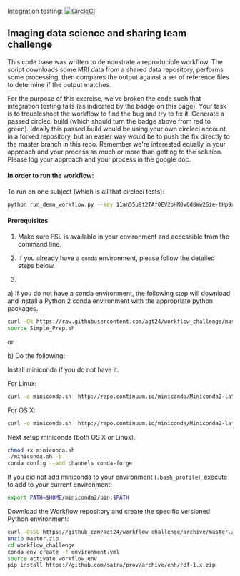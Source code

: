 Integration testing: [![CircleCI](https://circleci.com/gh/agt24/workflow_challenge.svg?style=shield&circle-token=742274cfd7bd81d4c33df1ce864b2f6ba5ecf894)](https://circleci.com/gh/agt24/worflow_challenge)

## Imaging data science and sharing team challenge

This code base was written to demonstrate a reproducible workflow. The script downloads some MRI data from a shared data repository, performs some processing, then compares the output against a set of reference files to determine if the output matches.

For the purpose of this exercise, we've broken the code such that integration testing fails (as indicated by the badge on this page).  Your task is to troubleshoot the workflow to find the bug and try to fix it. Generate a passed circleci build (which should turn the badge above from red to green). Ideally this passed build would be using your own circleci account in a forked repository, but an easier way would be to push the fix directly to the master branch in this repo. Remember we're interested equally in your approach and your process as much or more than getting to the solution. Please log your approach and your process in the google doc.





#### In order to run the workflow:

To run on one subject (which is all that circleci tests):
```bash
python run_demo_workflow.py --key 11an55u9t2TAf0EV2pHN0vOd8Ww2Gie-tHp9xGULh_dA -n 1
```

#### Prerequisites
1. Make sure FSL is available in your environment and accessible from the command line.

2. If you already have a `conda` environment, please follow the detailed steps below. 

3. 
    
a) If you do not have a conda environment, the following step will download and install a Python 2 conda environment with the appropriate python packages. 

```bash
curl -Ok https://raw.githubusercontent.com/agt24/workflow_challenge/master/Simple_Prep.sh
source Simple_Prep.sh
```

or

b) Do the following:


Install miniconda if you do not have it.

For Linux:

```bash
curl -o miniconda.sh  http://repo.continuum.io/miniconda/Miniconda2-latest-Linux-x86_64.sh
```

For OS X:

```bash
curl -o miniconda.sh  http://repo.continuum.io/miniconda/Miniconda2-latest-MacOSX-x86_64.sh
```

Next setup miniconda (both OS X or Linux).

```bash
chmod +x miniconda.sh
./miniconda.sh -b
conda config --add channels conda-forge
```

If you did not add miniconda to your environment (`.bash_profile`), execute to add to your current environment:

```bash
export PATH=$HOME/miniconda2/bin:$PATH
```

Download the Workflow repository and create the specific versioned Python environment:

```bash
curl -OsSL https://github.com/agt24/workflow_challenge/archive/master.zip
unzip master.zip
cd workflow_challenge
conda env create -f environment.yml
source activate workflow_env
pip install https://github.com/satra/prov/archive/enh/rdf-1.x.zip
```

